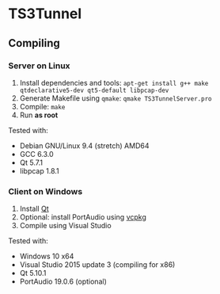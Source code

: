 # TS3Tunnel

## Compiling

### Server on Linux

1. Install dependencies and tools: `apt-get install g++ make qtdeclarative5-dev qt5-default libpcap-dev`
2. Generate Makefile using `qmake`: `qmake TS3TunnelServer.pro`
3. Compile: `make`
4. Run **as root**

Tested with:
* Debian GNU/Linux 9.4 (stretch) AMD64
* GCC 6.3.0
* Qt 5.7.1
* libpcap 1.8.1


### Client on Windows

1. Install [Qt](https://www.qt.io/)
2. Optional: install PortAudio using [vcpkg](https://github.com/Microsoft/vcpkg)
3. Compile using Visual Studio

Tested with:
* Windows 10 x64
* Visual Studio 2015 update 3 (compiling for x86)
* Qt 5.10.1
* PortAudio 19.0.6 (optional)
